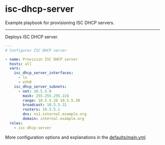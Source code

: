 # isc-dhcp-server

Example playbook for provisioning ISC DHCP servers.

---

Deploys ISC DHCP server.

```yml
---
# Configures ISC DHCP server

- name: Provision ISC DHCP server
  hosts: all
  vars:
    isc_dhcp_server_interfaces:
      - lo
      - eth0
    isc_dhcp_server_subnets:
      - net: 10.5.5.0
        mask: 255.255.255.224
        range: 10.5.5.26 10.5.5.30
        broadcast: 10.5.5.31
        routers: 10.5.5.1
        dns: ns1.internal.example.org
        domain: internal.example.org
  roles:
    - isc-dhcp-server
```

More configuration options and explanations in the [defaults/main.yml](/isc-dhcp-server/defaults/main.yml)
